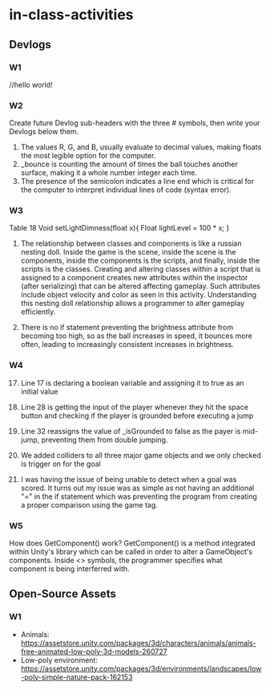 # in-class-activities
## Devlogs
### W1
//hello world!

### W2
Create future Devlog sub-headers with the three # symbols, then write your Devlogs below them.

1. The values R, G, and B, usually evaluate to decimal values, making floats the most legible option for the computer.
2. _bounce is counting the amount of times the ball touches another surface, making it a whole number integer each time.
3. The presence of the semicolon indicates a line end which is critical for the computer to interpret individual lines of code (syntax error). 

### W3
Table 18
Void setLightDimness(float x){
		Float lightLevel = 100 * x;
}

1. The relationship between classes and components is like a russian nesting doll. Inside the game is the scene, inside the scene is the components, inside the components is the scripts, and finally, inside the scripts is the classes. Creating and altering classes within a script that is assigned to a component creates new attributes within the inspector (after serializing) that can be altered affecting gameplay. Such attributes include object velocity and color as seen in this activity. Understanding this nesting doll relationship allows a programmer to alter gameplay efficiently.

2. There is no if statement preventing the brightness attribute from becoming too high, so as the ball increases in speed, it bounces more often, leading to increasingly consistent increases in brightness.

### W4
17. Line 17 is declaring a boolean variable and assigning it to true as an initial value
28. Line 28 is getting the input of the player whenever they hit the space button and checking if the player is grounded before executing a jump
32. Line 32 reassigns the value of _isGrounded to false as the payer is mid-jump, preventing them from double jumping.

1. We added colliders to all three major game objects and we only checked is trigger on for the goal
2. I was having the issue of being unable to detect when a goal was scored. It turns out my issue was as simple as not having an additional "=" in the if statement which was preventing the program from creating a proper comparison using the game tag.

### W5
How does GetComponent() work?
GetComponent() is a method integrated within Unity's library which can be called in order to alter a GameObject's components. Inside <> symbols, the programmer specifies what component is being interferred with.

## Open-Source Assets
### W1
- Animals: https://assetstore.unity.com/packages/3d/characters/animals/animals-free-animated-low-poly-3d-models-260727 
- Low-poly environment: https://assetstore.unity.com/packages/3d/environments/landscapes/low-poly-simple-nature-pack-162153 
